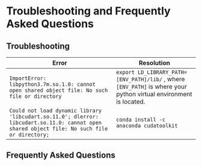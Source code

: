 # Troubleshooting and Frequently Asked Questions

## Troubleshooting

| Error                                                        | Resolution                                                   |
| ------------------------------------------------------------ | ------------------------------------------------------------ |
| `ImportError: libpython3.7m.so.1.0: cannot open shared object file: No such file or directory` | `export LD_LIBRARY_PATH=[ENV_PATH]/lib/` , where `[ENV_PATH]` is where your python virtual environment is located. |
| `Could not load dynamic library 'libcudart.so.11.0'; dlerror: libcudart.so.11.0: cannot open shared object file: No such file or directory;` | `conda install -c anaconda cudatoolkit` |
## Frequently Asked Questions
